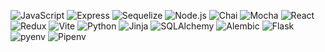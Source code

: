 ![JavaScript](https://img.shields.io/badge/JavaScript-F7DF1E?style=flat&logo=javascript&logoColor=black)
![Express](https://img.shields.io/badge/Express-000000?style=flat&logo=express&logoColor=white)
![Sequelize](https://img.shields.io/badge/Sequelize-52B0E7?style=flat&logo=sequelize&logoColor=white)
![Node.js](https://img.shields.io/badge/Node.js-339933?style=flat&logo=nodedotjs&logoColor=white)
![Chai](https://img.shields.io/badge/Chai-A30701?style=flat&logo=chai&logoColor=white)
![Mocha](https://img.shields.io/badge/Mocha-8D6748?style=flat&logo=mocha&logoColor=white)
![React](https://img.shields.io/badge/React-61DAFB?style=flat&logo=react&logoColor=white)
![Redux](https://img.shields.io/badge/Redux-764ABC?style=flat&logo=redux&logoColor=white)
![Vite](https://img.shields.io/badge/Vite-646CFF?style=flat&logo=vite&logoColor=white)
![Python](https://img.shields.io/badge/Python-3776AB?style=flat&logo=python&logoColor=white)
![Jinja](https://img.shields.io/badge/Jinja-B41717?style=flat&logo=jinja&logoColor=white)
![SQLAlchemy](https://img.shields.io/badge/SQLAlchemy-DC382D?style=flat&logo=sqlite&logoColor=white)
![Alembic](https://img.shields.io/badge/Alembic-48A95D?style=flat&logo=flask&logoColor=white)
![Flask](https://img.shields.io/badge/Flask-000000?style=flat&logo=flask&logoColor=white)
![pyenv](https://img.shields.io/badge/pyenv-3776AB?style=flat&logo=python&logoColor=white)
![Pipenv](https://img.shields.io/badge/Pipenv-FFD43B?style=flat&logo=python&logoColor=black)




<!--
**AV120VA/AV120VA** is a ✨ _special_ ✨ repository because its `README.md` (this file) appears on your GitHub profile.

Here are some ideas to get you started:

- 🔭 I’m currently working on ...
- 🌱 I’m currently learning ...
- 👯 I’m looking to collaborate on ...
- 🤔 I’m looking for help with ...
- 💬 Ask me about ...
- 📫 How to reach me: ...
- 😄 Pronouns: ...
- ⚡ Fun fact: ...
-->
